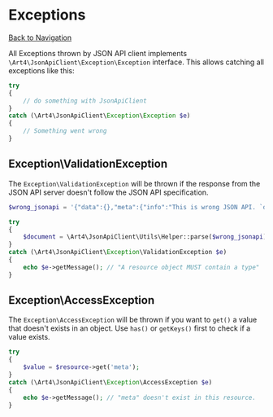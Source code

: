 # Exceptions
[Back to Navigation](README.md)

All Exceptions thrown by JSON API client implements `\Art4\JsonApiClient\Exception\Exception` interface. This allows catching all exceptions like this:

```php
try
{
	// do something with JsonApiClient
}
catch (\Art4\JsonApiClient\Exception\Exception $e)
{
	// Something went wrong
}
```

## Exception\ValidationException

The `Exception\ValidationException` will be thrown if the response from the JSON API server doesn't follow the JSON API specification.

```php
$wrong_jsonapi = '{"data":{},"meta":{"info":"This is wrong JSON API. `data` has to be `null` or containing at least `type` and `id`."}}';

try
{
	$document = \Art4\JsonApiClient\Utils\Helper::parse($wrong_jsonapi);
}
catch (\Art4\JsonApiClient\Exception\ValidationException $e)
{
	echo $e->getMessage(); // "A resource object MUST contain a type"
}
```

## Exception\AccessException

The `Exception\AccessException` will be thrown if you want to `get()` a value that doesn't exists in an object. Use `has()` or `getKeys()` first to check if a value exists.

```php
try
{
	$value = $resource->get('meta');
}
catch (\Art4\JsonApiClient\Exception\AccessException $e)
{
	echo $e->getMessage(); // "meta" doesn't exist in this resource.
}
```
